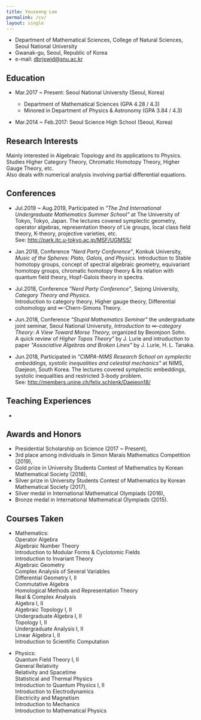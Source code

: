 ```yaml
---
title: Youseong Lee
permalink: /cv/
layout: single
---
```


- Department of Mathematical Sciences, College of Natural Sciences, Seoul National University   
- Gwanak-gu, Seoul, Republic of Korea   
- e-mail: dbrjswjd@snu.ac.kr   

## Education
- Mar.2017 ~ Present: Seoul National University (Seoul, Korea)   
    - Department of Mathematical Sciences (GPA 4.28 / 4.3)   
    - Minored in Department of Physics & Astronomy (GPA 3.84 / 4.3) 

- Mar.2014 ~ Feb.2017: Seoul Science High School (Seoul, Korea)

## Research Interests
Mainly interested in Algebraic Topology and its applications to Physics.   
Studies Higher Category Theory, Chromatic Homotopy Theory, Higher Gauge Theory, etc.    
Also deals with numerical analysis involving partial differential equations.    

## Conferences
- Jul.2019 ~ Aug.2019, Participated in _"The 2nd International Undergraduate Mathematics Summer School"_ at The University of Tokyo, Tokyo, Japan. The lectures covered symplectic geometry, operator algebras, representation theory of Lie groups, local class field theory, K-theory, projective varieties, etc.   
See: http://park.itc.u-tokyo.ac.jp/MSF/UGMSS/

- Jan.2018, Conference _"Nerd Party Conference"_, Konkuk University, _Music of the Spheres: Plato, Galois, and Physics._
Introduction to Stable homotopy groups, concept of spectral algebraic geometry, equivariant homotopy groups, chromatic homotopy theory & its relation with quantum field theory, Hopf-Galois theory in spectra.

- Jul.2018, Conference _"Nerd Party Conference"_, Sejong University, _Category Theory and Physics._   
Introduction to category theory, Higher gauge theory, Differential cohomology and ∞-Chern-Simons Theory. 

- Jun.2018, Conference _"Stupid Mathematics Seminar"_ the undergraduate joint seminar, Seoul National University, _Introduction to ∞-category Theory: A View Toward Morse Theory,_ organized by Beomjoon Sohn.   
A quick review of _Higher Topos Theory"_ by J. Lurie and intruduction to paper _"Associative Algebras and Broken Lines"_ by J. Lurie, H. L. Tanaka.

- Jun.2018, Participated in _"CIMPA-NIMS Research School on symplectic embeddings, systolic inequalities and celestial mechanics"_ at NIMS, Daejeon, South Korea. The lectures covered symplectic embeddings, systolic inequalities and restricted 3-body problem.   
See: http://members.unine.ch/felix.schlenk/Daejeon18/

## Teaching Experiences
- 

## Awards and Honors
- Presidential Scholarship on Science (2017 ~ Present),    
- 3rd place among individuals in Simon Marais Mathematics Competition (2019),    
- Gold prize in University Students Contest of Mathematics by Korean Mathematical Society (2018),    
- Silver prize in University Students Contest of Mathematics by Korean Mathematical Society (2017),   
- Silver medal in International Mathematical Olympiads (2016),    
- Bronze medal in International Mathematical Olympiads (2015).    

## Courses Taken
- Mathematics:   
Operator Algebra   
Algebraic Number Theory   
Introduction to Modular Forms & Cyclotomic Fields   
Introduction to Invariant Theory   
Algebraic Geometry   
Complex Analysis of Several Variables   
Differential Geometry I, II   
Commutative Algebra   
Homological Methods and Representation Theory   
Real & Complex Analysis   
Algebra I, II   
Algebraic Topology I, II   
Undergraduate Algebra I, II   
Topology I, II   
Undergraduate Analysis I, II   
Linear Algebra I, II   
Introduction to Scientific Computation   

- Physics:   
Quantum Field Theory I, II   
General Relativity   
Relativity and Spacetime   
Statistical and Thermal Physics   
Introduction to Quantum Physics I, II   
Introduction to Electrodynamics   
Electricity and Magnetism   
Introduction to Mechanics   
Introduction to Mathematical Physics   